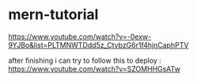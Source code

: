 # mern-tutorial

https://www.youtube.com/watch?v=-0exw-9YJBo&list=PLTMNWTDdd5z_CtvbzG6r1f4hjnCaphPTV

after finishing i can try to follow this to deploy : https://www.youtube.com/watch?v=SZOMHHGsATw
